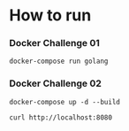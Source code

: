 # How to run

### Docker Challenge 01
```
docker-compose run golang
```

### Docker Challenge 02
```
docker-compose up -d --build

curl http://localhost:8080
```

